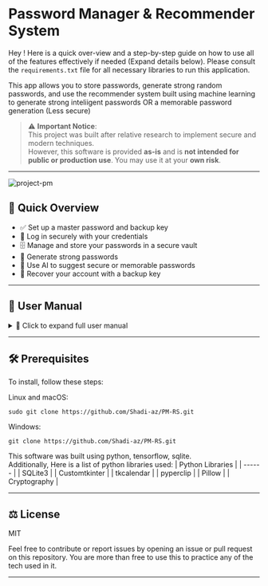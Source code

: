 # Password Manager & Recommender System

Hey ! Here is a quick over-view and a step-by-step guide on how to use all of the features effectively if needed (Expand details below). Please consult the `requirements.txt` file for all necessary libraries to run this application.

This app allows you to store passwords, generate strong random passwords, and use the recommender system built using machine learning to generate strong inteliigent passwords OR a memorable password generation (Less secure)

> ⚠️ **Important Notice**:  
> This project was built after relative research to implement secure and modern techniques.  
> However, this software is provided **as-is** and is **not intended for public or production use**. You may use it at your **own risk**.

---
![project-pm](https://github.com/user-attachments/assets/54151963-4af3-4501-bfc4-8197a4154a78)
## 📘 Quick Overview

- ✅ Set up a master password and backup key
- 🔐 Log in securely with your credentials
- 🗄 Manage and store your passwords in a secure vault
- 🔑 Generate strong passwords
- 🤖 Use AI to suggest secure or memorable passwords
- 🔁 Recover your account with a backup key

---
## 📄 User Manual
<details>
<summary>📖 Click to expand full user manual</summary>

## 🛠 First-Time Setup

If this is your first time using the application, you will be guided through a setup process:

1. **Read the Terms**  
   You will be presented with terms that address privacy concerns. Consent is required to proceed.

2. **Set Master Password**  
   Choose a strong, memorable password. This will protect your vault and grant access to all features.

3. **Confirm Password**  
   Re-enter your master password for confirmation.

4. **Submit**  
   Save your master password.

5. **Backup Key**  
   A unique key will be generated. Save this key in a secure location — it's required for account recovery.

6. **Copy to Clipboard**  
   Click to copy your backup key.

7. **Continue to Home**  
   Click to proceed to the main home screen.

---

## 🖥 User Interface Interactions

- **Theme Toggle (🌞 / 🌙 / ⚙️)**: Top-right corner. Switch between light and dark mode.
- **Logout (❌)**: Top-left corner. Logs you out.
- **Back to Home (←)**: Returns to the home screen.

---

## 🔐 Login Screen

Displayed after setup or subsequent launches:

- **Master Password**: Input your master password.
- **Show Password**: Reveals typed password.
- **Login**: Access the application.
- **Forgot Password?**: Recover your master password using your backup key.

---

## 🏠 Home Screen

The home screen provides access to core features:

- **Password Vault**: Manage saved credentials.
- **Password Generator**: Generate strong random passwords using the `secrets` library.
- **Recommender System**: Use AI-powered recommendations for secure or memorable passwords.

---

## 🗄 Password Vault

Securely store and retrieve site passwords:

- **Site**: Name of the website or service.
- **Password**: Associated password.
- **Last Updated**: Manually select or use the current time.
- **Add Password**: Save the new entry.
- **Password List**: View saved entries (columns: ID, Site, Password, Last Updated, Status).
- **Selecting an Entry**: Click a row to select it. The selected ID is shown below.
- **Delete Entry**: Remove the selected password.

---

## 🔑 Password Generator

Create secure passwords with customization options:

- **Password Length**: Desired character length.
- **Character Options**: Include uppercase, lowercase, numbers, and special characters.
- **Generate**: Create the password.
- **Copy**: Copy to clipboard.

---

## 🤖 Recommender System

Generate passwords using machine learning:

- **AI-Generated Passwords**: Secure, ML-based generation. May take time to load initially.
- **Memorable Passwords**: Easier to recall, but less secure.
- **Generate Password**: Display the new password.
- **Copy**: Copy to clipboard.

---

## 🔄 Recovery Screen

Use this if you've forgotten your master password:

1. **Enter Backup Key**  
2. **New Master Password**  
3. **Confirm New Password**  
4. **Show Password**  
5. **Reset Password**  
   - A new backup key will be generated.
6. **Back to Login**

---

## 🔐 Backup Key Screen

Appears after setup or password reset:

- **Your Backup Key**: Displayed for you to save.
- **Copy to Clipboard**: Save the key.
- **Continue to Home**

---

## ⚠️ Important Security Notes

- **Keep your master password and backup key safe.**
- **Losing both will result in loss of access to your vault.**

</details>

---

## 🛠️ Prerequisites

To install, follow these steps:

Linux and macOS:
```
sudo git clone https://github.com/Shadi-az/PM-RS.git
```
Windows:
```
git clone https://github.com/Shadi-az/PM-RS.git
```

This software was built using python, tensorflow, sqlite.  
Additionally, Here is a list of python libraries used:
| Python Libraries | 
| ------ | 
| SQLite3 | 
| Customtkinter | 
| tkcalendar |
| pyperclip | 
| Pillow |
| Cryptography |

---

## ⚖️ License

MIT 

Feel free to contribute or report issues by opening an issue or pull request on this repository. You are more than free to use this to practice any of the tech used in it.

---

